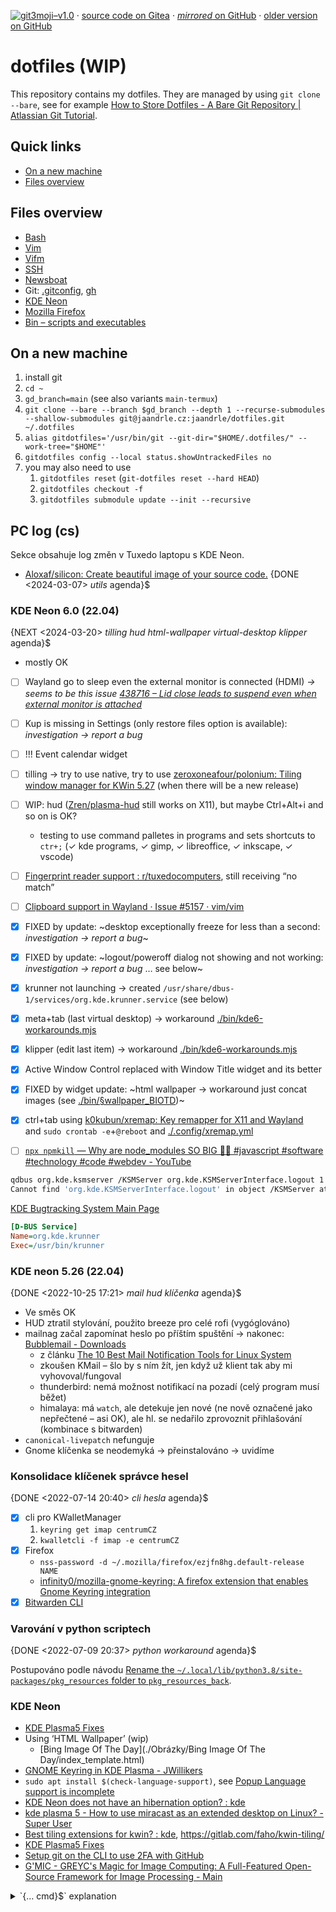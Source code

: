 [![git3moji–v1.0](https://img.shields.io/badge/git3moji–v1.0-%E2%9A%A1%EF%B8%8F%F0%9F%90%9B%F0%9F%93%BA%F0%9F%91%AE%F0%9F%94%A4-fffad8.svg?style=flat-square)](https://robinpokorny.github.io/git3moji/)
 · [source code on Gitea](https://gitea.jaandrle.cz/jaandrle/dotfiles)
 · [*mirrored* on GitHub](https://github.com/jaandrle/dotfiles)
 · [older version on GitHub](https://github.com/jaandrle/dotfiles-old)

# dotfiles **(WIP)**
This repository contains my dotfiles. They are managed by using `git clone --bare`,
see for example [How to Store Dotfiles - A Bare Git Repository \| Atlassian Git Tutorial](https://www.atlassian.com/git/tutorials/dotfiles).

## Quick links
- [On a new machine](#on-a-new-machine)
- [Files overview](#files-overview)

## Files overview
- [Bash](./.bash/README.md)
- [Vim](./.vim/README.md)
- [Vifm](./.config/vifm/README.md)
- [SSH](./.ssh/README.md)
- [Newsboat](./.newsboat/README.md)
- Git: [.gitconfig](./.gitconfig), [gh](./.config/gh/config.yml)
- [KDE Neon](#kde-neon)
- [Mozilla Firefox](./.mozilla/firefox/README.md)
- [Bin – scripts and executables](./bin/README.md)

## On a new machine
1. install git
1. `cd ~`
1. `gd_branch=main` (see also variants `main-termux`)
1. `git clone --bare --branch $gd_branch --depth 1 --recurse-submodules --shallow-submodules git@jaandrle.cz:jaandrle/dotfiles.git ~/.dotfiles`
1. `alias gitdotfiles='/usr/bin/git --git-dir="$HOME/.dotfiles/" --work-tree="$HOME"'`
1. `gitdotfiles config --local status.showUntrackedFiles no`
1. you may also need to use
	1. `gitdotfiles reset` (`git-dotfiles reset --hard HEAD`)
	1. `gitdotfiles checkout -f`
	1. `gitdotfiles submodule update --init --recursive`

## PC log (cs)
Sekce obsahuje log změn v Tuxedo laptopu s KDE Neon.

- [Aloxaf/silicon: Create beautiful image of your source code.](https://github.com/Aloxaf/silicon) {DONE <2024-03-07> *utils* agenda}$

### KDE Neon 6.0 (22.04)
{NEXT <2024-03-20> *tilling* *hud* *html-wallpaper* *virtual-desktop* *klipper* agenda}$

- mostly OK
- [ ] Wayland go to sleep even the external monitor is connected (HDMI) *→ seems to be this issue [438716 – Lid close leads to suspend even when external monitor is attached](https://bugs.kde.org/show_bug.cgi?id=438716)*
- [ ] Kup is missing in Settings (only restore files option is available): *investigation → report a bug*
- [ ] !!! Event calendar widget
- [ ] tilling → try to use native, try to use [zeroxoneafour/polonium: Tiling window manager for KWin 5.27](https://github.com/zeroxoneafour/polonium) (when there will be a new release)
- [ ] WIP: hud ([Zren/plasma-hud](https://github.com/Zren/plasma-hud) still works on X11), but maybe Ctrl+Alt+i and so on is OK?
	- testing to use command palletes in programs and sets shortcuts to `ctr+;` (✓ kde programs, ✓ gimp, ✓ libreoffice, ✓ inkscape, ✓ vscode)
- [ ] [Fingerprint reader support : r/tuxedocomputers](https://www.reddit.com/r/tuxedocomputers/comments/176fscp/fingerprint_reader_support/), still receiving “no match”
- [ ] [Clipboard support in Wayland · Issue #5157 · vim/vim](https://github.com/vim/vim/issues/5157#issuecomment-776008833)
- [x] FIXED by update: ~desktop exceptionally freeze for less than a second: *investigation → report a bug*~
- [x] FIXED by update: ~logout/poweroff dialog not showing and not working: *investigation → report a bug* … see below~
- [x] krunner not launching → created `/usr/share/dbus-1/services/org.kde.krunner.service` (see below)
- [x] meta+tab (last virtual desktop) → workaround [./bin/kde6-workarounds.mjs](./bin/kde6-workarounds.mjs)
- [x] klipper (edit last item) → workaround [./bin/kde6-workarounds.mjs](./bin/kde6-workarounds.mjs)
- [x] Active Window Control replaced with Window Title widget and its better
- [x] FIXED by widget update: ~html wallpaper → workaround just concat images (see [./bin/§wallpaper\_BIOTD](./bin/§wallpaper_BIOTD))~
- [x] ctrl+tab using [k0kubun/xremap: Key remapper for X11 and Wayland](https://github.com/k0kubun/xremap) and `sudo crontab -e`+`@reboot` and [./.config/xremap.yml](./.config/xremap.yml)

- [ ] [`npx npmkill` — Why are node_modules SO BIG 🤦‍♂️ #javascript #software #technology #code #webdev - YouTube](https://www.youtube.com/shorts/VgPNtow7fNM?app=desktop&si=Kl7CH3vCoyH7tqFU)

```bash
qdbus org.kde.ksmserver /KSMServer org.kde.KSMServerInterface.logout 1
Cannot find 'org.kde.KSMServerInterface.logout' in object /KSMServer at org.kde.ksmserver
```
[KDE Bugtracking System Main Page](https://bugs.kde.org/)
```ini
[D-BUS Service]
Name=org.kde.krunner
Exec=/usr/bin/krunner
```

### KDE neon 5.26 (22.04)
{DONE <2022-10-25 17:21> *mail* *hud* *klíčenka* agenda}$

- Ve směs OK
- HUD ztratil stylování, použito breeze pro celé rofi (vygóglováno)
- mailnag začal zapomínat heslo po příštím spuštění → nakonec: [Bubblemail - Downloads](http://bubblemail.free.fr/downloads)
	- z článku [The 10 Best Mail Notification Tools for Linux System](https://www.ubuntupit.com/best-mail-notification-tools-for-linux/)
	- zkoušen KMail – šlo by s ním žít, jen když už klient tak aby mi vyhovoval/fungoval
	- thunderbird: nemá možnost notifikací na pozadí (celý program musí běžet)
	- himalaya: má `watch`, ale detekuje jen nové (ne nově označené jako nepřečtené – asi OK), ale hl. se nedařilo zprovoznit přihlašování (kombinace s bitwarden)
- `canonical-livepatch` nefunguje
- Gnome klíčenka se neodemyká → přeinstalováno → uvidíme

### Konsolidace klíčenek správce hesel
{DONE <2022-07-14 20:40> *cli* *hesla* agenda}$

- [x] cli pro KWalletManager
	1. `keyring get imap centrumCZ`
	1. `kwalletcli -f imap -e centrumCZ`
- [x] Firefox
	- `nss-password -d ~/.mozilla/firefox/ezjfn8hg.default-release NAME`
	- [infinity0/mozilla-gnome-keyring: A firefox extension that enables Gnome Keyring integration](https://github.com/infinity0/mozilla-gnome-keyring)
- [x] [Bitwarden CLI](https://bitwarden.com/help/cli/)

### Varování v python scriptech
{DONE <2022-07-09 20:37> *python* *workaround* agenda}$

Postupováno podle návodu [Rename the `~/.local/lib/python3.8/site-packages/pkg_resources` folder to `pkg_resources_back`](https://askubuntu.com/a/1398073).

### KDE Neon
- [KDE Plasma5 Fixes](https://zren.github.io/kde/)
- Using ‘HTML Wallpaper’ (wip)
	- [Bing Image Of The Day](./Obrázky/Bing Image Of The Day/index_template.html)
- [GNOME Keyring in KDE Plasma - JWillikers](https://www.jwillikers.com/gnome-keyring-in-kde-plasma)
- `sudo apt install $(check-language-support)`, see [Popup Language support is incomplete](http://unix.stackexchange.com/questions/421066/ddg#421079)
- [KDE Neon does not have an hibernation option? : kde](https://www.reddit.com/r/kde/comments/6n5m49/kde_neon_does_not_have_an_hibernation_option/dk7hd8v/)
- [kde plasma 5 - How to use miracast as an extended desktop on Linux? - Super User](https://superuser.com/questions/1160078/how-to-use-miracast-as-an-extended-desktop-on-linux)
- [Best tiling extensions for kwin? : kde](https://www.reddit.com/r/kde/comments/qgsv2u/best_tiling_extensions_for_kwin/?sort=new), https://gitlab.com/faho/kwin-tiling/
- [KDE Plasma5 Fixes](https://zren.github.io/kde/)
- [Setup git on the CLI to use 2FA with GitHub](https://gist.github.com/ateucher/4634038875263d10fb4817e5ad3d332f)
- [G'MIC - GREYC's Magic for Image Computing: A Full-Featured Open-Source Framework for Image Processing - Main](https://gmic.eu/)

<details>
<summary>`{… cmd}$` explanation</summary>

This is [mdexpr](https://github.com/jaandrle/mdexpr) syntax. This document uses:
- {use [agenda](https://github.com/jaandrle/mdexpr-agenda) with states=TODO,NEXT|DONE mdexpr}$

</details>
